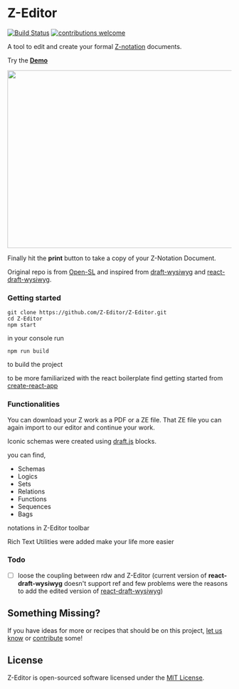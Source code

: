 # Z-Editor

[![Build Status](https://travis-ci.org/Z-Editor/Z-Editor.png?branch=master)](https://travis-ci.org/Z-Editor/Z-Editor)  [![contributions welcome](https://img.shields.io/badge/contributions-welcome-brightgreen.svg?style=flat)](https://github.com/Z-Editor/Z-Editor/issues)

A tool to edit and create your formal [Z-notation](https://en.wikipedia.org/wiki/Z_notation) documents.

Try the **[Demo](https://z-editor.github.io/)**

<img src="https://github.com/Z-Editor/Z-Editor/blob/master/gif/demo.gif" width="800" height="400">

Finally hit the **print** button to take a copy of your Z-Notation Document.

Original repo is from [Open-SL](https://github.com/Open-SL) and inspired from [draft-wysiwyg](https://github.com/bkniffler/draft-wysiwyg) and [react-draft-wysiwyg](https://github.com/jpuri/react-draft-wysiwyg).

### Getting started

```
git clone https://github.com/Z-Editor/Z-Editor.git
cd Z-Editor
npm start
```

in your console run
```
npm run build
``` 
to build the project

to be more familiarized with the react boilerplate find getting started from [create-react-app](https://github.com/facebookincubator/create-react-app#getting-started)

### Functionalities

You can download your Z work as a PDF or a ZE file. That ZE file you can again import to our editor and continue your work.

Iconic schemas were created using [draft.js](https://draftjs.org/) blocks.

you can find,

- Schemas
- Logics
- Sets
- Relations
- Functions
- Sequences
- Bags

notations in Z-Editor toolbar

Rich Text Utilities were added make your life more easier

### Todo
- [ ]  loose the coupling between rdw and Z-Editor (current version of **react-draft-wysiwyg** doesn't support ref and few problems were the reasons to add the edited version of [react-draft-wysiwyg](https://github.com/jpuri/react-draft-wysiwyg))

## Something Missing?

If you have ideas for more or recipes that should be on this project, [let us know](https://github.com/Z-Editor/Z-Editor/issues) or [contribute](CONTRIBUTING.md
) some!

## License
Z-Editor is open-sourced software licensed under the [MIT License](LICENSE).
